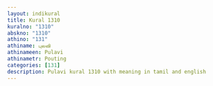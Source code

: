 ```yaml
---
layout: indikural
title: Kural 1310
kuralno: "1310"
abskno: "1310"
athino: "131"
athiname: புலவி
athinameen: Pulavi
athinametr: Pouting
categories: [131]
description: Pulavi kural 1310 with meaning in tamil and english 
---
```


